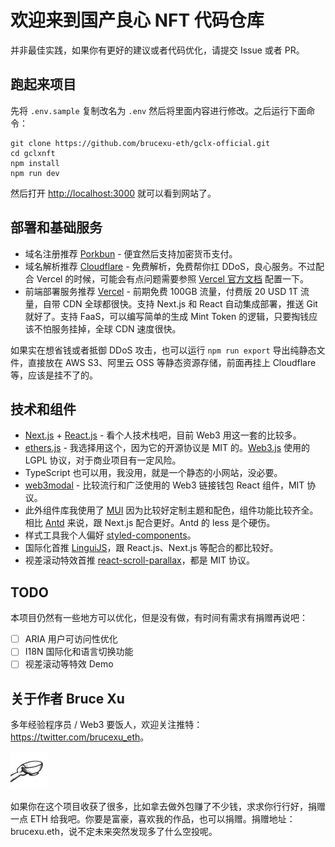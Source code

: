 # 欢迎来到国产良心 NFT 代码仓库

并非最佳实践，如果你有更好的建议或者代码优化，请提交 Issue 或者 PR。

## 跑起来项目

先将 `.env.sample` 复制改名为 `.env` 然后将里面内容进行修改。之后运行下面命令：

```
git clone https://github.com/brucexu-eth/gclx-official.git
cd gclxnft
npm install
npm run dev
```

然后打开 <http://localhost:3000> 就可以看到网站了。

## 部署和基础服务

- 域名注册推荐 [Porkbun](https://porkbun.com/) - 便宜然后支持加密货币支付。
- 域名解析推荐 [Cloudflare](https://cloudflare.com/) - 免费解析，免费帮你扛 DDoS，良心服务。不过配合 Vercel 的时候，可能会有点问题需要参照 [Vercel 官方文档](https://vercel.com/support/articles/using-cloudflare-with-vercel) 配置一下。
- 前端部署服务推荐 [Vercel](https://vercel.com/) - 前期免费 100GB 流量，付费版 20 USD 1T 流量，自带 CDN 全球都很快。支持 Next.js 和 React 自动集成部署，推送 Git 就好了。支持 FaaS，可以编写简单的生成 Mint Token 的逻辑，只要掏钱应该不怕服务挂掉，全球 CDN 速度很快。

如果实在想省钱或者抵御 DDoS 攻击，也可以运行 `npm run export` 导出纯静态文件，直接放在 AWS S3、阿里云 OSS 等静态资源存储，前面再挂上 Cloudflare 等，应该是挂不了的。

## 技术和组件

- [Next.js](https://nextjs.org/) + [React.js](https://reactjs.org/) - 看个人技术栈吧，目前 Web3 用这一套的比较多。
- [ethers.js](https://github.com/ethers-io/ethers.js/) - 我选择用这个，因为它的开源协议是 MIT 的。[Web3.js](https://github.com/ChainSafe/web3.js/blob/1.x/LICENSE) 使用的 LGPL 协议，对于商业项目有一定风险。
- TypeScript 也可以用，我没用，就是一个静态的小网站，没必要。
- [web3modal](https://github.com/Web3Modal/web3modal) - 比较流行和广泛使用的 Web3 链接钱包 React 组件，MIT 协议。
- 此外组件库我使用了 [MUI](https://mui.com/) 因为比较好定制主题和配色，组件功能比较齐全。相比 [Antd](https://ant.design/docs/react/introduce) 来说，跟 Next.js 配合更好。Antd 的 less 是个硬伤。
- 样式工具我个人偏好 [styled-components](https://styled-components.com/)。
- 国际化首推 [LinguiJS](https://lingui.js.org/)，跟 React.js、Next.js 等配合的都比较好。
- 视差滚动特效首推 [react-scroll-parallax](https://jscottsmith.github.io/react-scroll-parallax-examples/examples/parallax-example/)，都是 MIT 协议。

## TODO

本项目仍然有一些地方可以优化，但是没有做，有时间有需求有捐赠再说吧：

- [ ] ARIA 用户可访问性优化
- [ ] I18N 国际化和语言切换功能
- [ ] 视差滚动等特效 Demo

## 关于作者 Bruce Xu

多年经验程序员 / Web3 要饭人，欢迎关注推特：<https://twitter.com/brucexu_eth>。

![](/public/icons/yaofan.jpg)

如果你在这个项目收获了很多，比如拿去做外包赚了不少钱，求求你行行好，捐赠一点 ETH 给我吧。你要是富豪，喜欢我的作品，也可以捐赠。捐赠地址：brucexu.eth，说不定未来突然发现多了什么空投呢。

